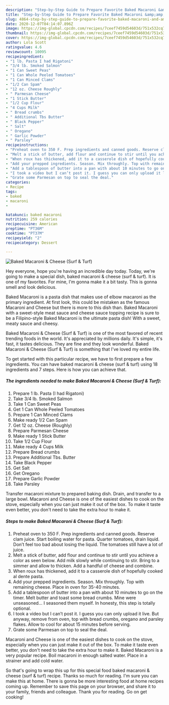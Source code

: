 ```yaml
---
description: "Step-by-Step Guide to Prepare Favorite Baked Macaroni &amp;amp; Cheese (Surf &amp;amp; Turf)"
title: "Step-by-Step Guide to Prepare Favorite Baked Macaroni &amp;amp; Cheese (Surf &amp;amp; Turf)"
slug: 4864-step-by-step-guide-to-prepare-favorite-baked-macaroni-and-amp-cheese-surf-and-amp-turf
date: 2020-12-07T04:14:07.896Z
image: https://img-global.cpcdn.com/recipes/7ceef7459d54603d/751x532cq70/baked-macaroni-cheese-surf-turf-recipe-main-photo.jpg
thumbnail: https://img-global.cpcdn.com/recipes/7ceef7459d54603d/751x532cq70/baked-macaroni-cheese-surf-turf-recipe-main-photo.jpg
cover: https://img-global.cpcdn.com/recipes/7ceef7459d54603d/751x532cq70/baked-macaroni-cheese-surf-turf-recipe-main-photo.jpg
author: Lola Scott
ratingvalue: 4.6
reviewcount: 10095
recipeingredient:
- "1 lb. Pasta I had Rigatoni"
- "3/4 lb. Smoked Salmon"
- "1 Can Sweet Peas"
- "1 Can Whole Peeled Tomatoes"
- "1 Can Minced Clams"
- "1/2 Can Spam"
- "12 oz. Cheese Roughly"
- " Parmesan Cheese"
- "1 Stick Butter"
- "1/2 Cup Flour"
- "4 Cups Milk"
- " Bread crumbs"
- " Additional Tbs Butter"
- " Black Pepper"
- " Salt"
- " Oregano"
- " Garlic Powder"
- " Parsley"
recipeinstructions:
- "Preheat oven to 350 F. Prep ingredients and canned goods. Reserve clam juice. Start boiling water for pasta. Quarter tomatoes, drain liquid. Don’t feel too bad about losing the liquid. The tomatoes still have a lot of juice."
- "Melt a stick of butter, add flour and continue to stir until you achieve a color as seen below. Add milk slowly while continuing to stir. Bring to a simmer and allow to thicken. Add a handful of cheese and combine."
- "When roux has thickened, add it to a casserole dish of hopefully cooked al dente pasta."
- "Add your prepped ingredients. Season. Mix throughly. Top with remaining cheese. Place in oven for 35-40 minutes."
- "Add a tablespoon of butter into a pan with about 10 minutes to go on the timer. Melt butter and toast some bread crumbs. Mine were unseasoned... I seasoned them myself. In honesty, this step is totally optional."
- "I took a video but I can’t post it. I guess you can only upload it live. But anyway, remove from oven, top with bread crumbs, oregano and parsley flakes. Allow to cool for about 15 minutes before serving."
- "Grate some Parmesan on top to seal the deal."
categories:
- Recipe
tags:
- baked
- macaroni
- 

katakunci: baked macaroni  
nutrition: 259 calories
recipecuisine: American
preptime: "PT36M"
cooktime: "PT37M"
recipeyield: "2"
recipecategory: Dessert

---
```



![Baked Macaroni &amp; Cheese (Surf &amp; Turf)](https://img-global.cpcdn.com/recipes/7ceef7459d54603d/751x532cq70/baked-macaroni-cheese-surf-turf-recipe-main-photo.jpg)

Hey everyone, hope you're having an incredible day today. Today, we're going to make a special dish, baked macaroni &amp; cheese (surf &amp; turf). It is one of my favorites. For mine, I'm gonna make it a bit tasty. This is gonna smell and look delicious.

Baked Macaroni is a pasta dish that makes use of elbow macaroni as the primary ingredient. At first look, this could be mistaken as the famous Macaroni and Cheese but there is more to this dish than. Baked Macaroni with a sweet-style meat sauce and cheese sauce topping recipe is sure to be a Filipino-style Baked Macaroni is the ultimate pasta dish! With a sweet, meaty sauce and cheesy.

Baked Macaroni &amp; Cheese (Surf &amp; Turf) is one of the most favored of recent trending foods in the world. It's appreciated by millions daily. It's simple, it's fast, it tastes delicious. They are fine and they look wonderful. Baked Macaroni &amp; Cheese (Surf &amp; Turf) is something that I've loved my entire life.


To get started with this particular recipe, we have to first prepare a few ingredients. You can have baked macaroni &amp; cheese (surf &amp; turf) using 18 ingredients and 7 steps. Here is how you can achieve that.

<!--inarticleads1-->

##### The ingredients needed to make Baked Macaroni &amp; Cheese (Surf &amp; Turf):

1. Prepare 1 lb. Pasta (I had Rigatoni)
1. Take 3/4 lb. Smoked Salmon
1. Take 1 Can Sweet Peas
1. Get 1 Can Whole Peeled Tomatoes
1. Prepare 1 Can Minced Clams
1. Make ready 1/2 Can Spam
1. Get 12 oz. Cheese (Roughly)
1. Prepare  Parmesan Cheese
1. Make ready 1 Stick Butter
1. Take 1/2 Cup Flour
1. Make ready 4 Cups Milk
1. Prepare  Bread crumbs
1. Prepare  Additional Tbs. Butter
1. Take  Black Pepper
1. Get  Salt
1. Get  Oregano
1. Prepare  Garlic Powder
1. Take  Parsley


Transfer macaroni mixture to prepared baking dish. Drain, and transfer to a large bowl. Macaroni and Cheese is one of the easiest dishes to cook on the stove, especially when you can just make it out of the box. To make it taste even better, you don&#39;t need to take the extra hour to make it. 

<!--inarticleads2-->

##### Steps to make Baked Macaroni &amp; Cheese (Surf &amp; Turf):

1. Preheat oven to 350 F. Prep ingredients and canned goods. Reserve clam juice. Start boiling water for pasta. Quarter tomatoes, drain liquid. Don’t feel too bad about losing the liquid. The tomatoes still have a lot of juice.
1. Melt a stick of butter, add flour and continue to stir until you achieve a color as seen below. Add milk slowly while continuing to stir. Bring to a simmer and allow to thicken. Add a handful of cheese and combine.
1. When roux has thickened, add it to a casserole dish of hopefully cooked al dente pasta.
1. Add your prepped ingredients. Season. Mix throughly. Top with remaining cheese. Place in oven for 35-40 minutes.
1. Add a tablespoon of butter into a pan with about 10 minutes to go on the timer. Melt butter and toast some bread crumbs. Mine were unseasoned... I seasoned them myself. In honesty, this step is totally optional.
1. I took a video but I can’t post it. I guess you can only upload it live. But anyway, remove from oven, top with bread crumbs, oregano and parsley flakes. Allow to cool for about 15 minutes before serving.
1. Grate some Parmesan on top to seal the deal.


Macaroni and Cheese is one of the easiest dishes to cook on the stove, especially when you can just make it out of the box. To make it taste even better, you don&#39;t need to take the extra hour to make it. Baked Macaroni is a very popular recipe. Boil macaroni in enough salted water. Place in a strainer and add cold water. 

So that's going to wrap this up for this special food baked macaroni &amp; cheese (surf &amp; turf) recipe. Thanks so much for reading. I'm sure you can make this at home. There is gonna be more interesting food at home recipes coming up. Remember to save this page on your browser, and share it to your family, friends and colleague. Thank you for reading. Go on get cooking!
